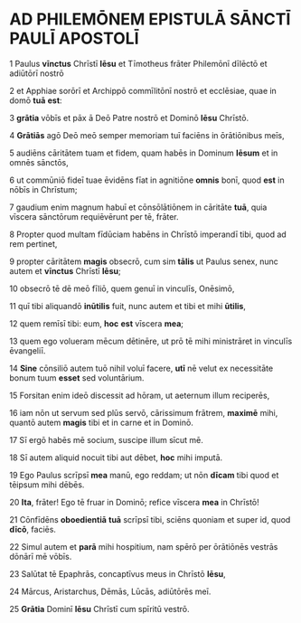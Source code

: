 # AD PHILEMŌNEM **EPISTULĀ** SĀNCTĪ PAULĪ APOSTOLĪ

1 Paulus **vīnctus** Chrīstī **Iēsu** et Tīmotheus frāter Philemōnī dīlēctō et adiūtōrī nostrō

2 et Apphiae sorōrī et Archippō commīlitōnī nostrō et ecclēsiae, quae in domō **tuā** **est**:

3 **grātia** vōbīs et pāx ā Deō Patre nostrō et Dominō **Iēsu** Chrīstō.

4 **Grātiās** agō Deō meō semper memoriam tuī faciēns in ōrātiōnibus meīs,

5 audiēns cāritātem tuam et fidem, quam habēs in Dominum **Iēsum** et in omnēs sānctōs,

6 ut commūniō fideī tuae ēvidēns fīat in agnitiōne **omnis** bonī, quod **est** in nōbīs in Chrīstum;

7 gaudium enim magnum habuī et cōnsōlātiōnem in cāritāte **tuā**, quia vīscera sānctōrum requiēvērunt per tē, frāter.

8 Propter quod multam fīdūciam habēns in Chrīstō imperandī tibi, quod ad rem pertinet,

9 propter cāritātem **magis** obsecrō, cum sim **tālis** ut Paulus senex, nunc autem et **vīnctus** Chrīstī **Iēsu**;

10 obsecrō tē dē meō fīliō, quem genuī in vinculīs, Onēsimō,

11 quī tibi aliquandō **inūtilis** fuit, nunc autem et tibi et mihi **ūtilis**,

12 quem remīsī tibi: eum, **hoc** **est** vīscera **mea**;

13 quem ego volueram mēcum dētinēre, ut prō tē mihi ministrāret in vinculīs ēvangeliī.

14 **Sine** cōnsiliō autem tuō nihil voluī facere, **utī** nē velut ex necessitāte bonum tuum **esset** sed voluntārium.

15 Forsitan enim ideō discessit ad hōram, ut aeternum illum reciperēs,

16 iam nōn ut servum sed plūs servō, cārissimum frātrem, **maximē** mihi, quantō autem **magis** tibi et in carne et in Dominō.

17 Sī ergō habēs mē socium, suscipe illum sīcut mē.

18 Sī autem aliquid nocuit tibi aut dēbet, **hoc** mihi imputā.

19 Ego Paulus scrīpsī **mea** manū, ego reddam; ut nōn **dīcam** tibi quod et tēipsum mihi dēbēs.

20 **Ita**, frāter! Ego tē fruar in Dominō; refice vīscera **mea** in Chrīstō!

21 Cōnfīdēns **oboedientiā** **tuā** scrīpsī tibi, sciēns quoniam et super id, quod **dīcō**, faciēs.

22 Simul autem et **parā** mihi hospitium, nam spērō per ōrātiōnēs vestrās dōnārī mē vōbīs.

23 Salūtat tē Epaphrās, concaptīvus meus in Chrīstō **Iēsu**,

24 Mārcus, Aristarchus, Dēmās, Lūcās, adiūtōrēs meī.

25 **Grātia** Dominī **Iēsu** Chrīstī cum spīritū vestrō.


